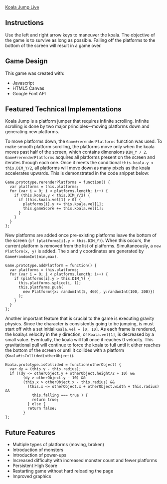 [Koala Jump Live][koala-jump]

[koala-jump]: http://kasperkuo.github.io/koala-jump/

## Instructions

Use the left and right arrow keys to maneuver the koala. The objective of the game is to survive as long as possible. Falling off the platforms to the bottom of the screen will result in a game over.

## Game Design

This game was created with:

- Javascript
- HTML5 Canvas
- Google Font API

## Featured Technical Implementations

Koala Jump is a platform jumper that requires infinite scrolling. Infinite scrolling is done by two major principles--moving platforms down and generating new platforms.

To move platforms down, the `Game#rerenderPlatforms` function was used. To make smooth platform scrolling, the platforms move only when the koala moves past half of the screen, which contains dimensions `DIM_Y / 2`. `Game#rerenderPlatforms` acquires all platforms present on the screen and iterates through each one. Once it meets the conditional `this.koala.y < this.DIM_Y/2`, all platforms will move down as many pixels as the koala accelerates upwards. This is demonstrated in the code snippet below:

```
Game.prototype.rerenderPlatforms = function() {
  var platforms = this.platforms;
  for (var i = 0; i < platforms.length; i++) {
    if (this.koala.y < this.DIM_Y/2) {
      if (this.koala.vel[1] > 0) {
        platforms[i].y += this.koala.vel[1];
        this.gameScore += this.koala.vel[1];
      }
    }
  }
};
```

New platforms are added once pre-existing platforms leave the bottom of the screen (`if (platforms[i].y > this.DIM_Y)`). When this occurs, the current platform is removed from the list of platforms. Simultaneously, a `new Platform(x, y)` is added. The x and y coordinates are generated by `Game#randomInt(min,max)`.

```
Game.prototype.addPlatform = function() {
  var platforms = this.platforms;
  for (var i = 0; i < platforms.length; i++) {
    if (platforms[i].y > this.DIM_Y) {
      this.platforms.splice(i, 1);
      this.platforms.push(
        new Platform({x: randomInt(5, 460), y:randomInt(100, 200)})
      );
    }
  }
};
```

Another important feature that is crucial to the game is executing gravity physics. Since the character is consistently going to be jumping, is must start off with a set initial `Koala.vel = [0, 10]`. As each frame is rendered, the koala;s velocity in the y direction, or `Koala.vel[1]`, is decreased by a small value. Eventually, the koala will fall once it reaches 0 velocity. This gravitational pull will continue to force the koala to full until it either reaches the bottom of the screen or until it collides with a platform (`Koala#isCollided(otherObject)`).

```
Koala.prototype.isCollided = function(otherObject) {
  var dy = (this.y - this.radius);
  if ((dy <= otherObject.y + otherObject.height/2 + 10) &&
        (dy > otherObject.y - 10) &&
        (this.x > otherObject.x - this.radius) &&
          (this.x <= otherObject.x + otherObject.width + this.radius) &&
            this.falling === true ) {
            return true;
          } else {
          return false;
        }
};
```

## Future Features

- Multiple types of platforms (moving, broken)
- Introduction of monsters
- Introduction of power-ups
- Increased difficulty with increased monster count and fewer platforms
- Persistent High Score
- Restarting game without hard reloading the page
- Improved graphics
